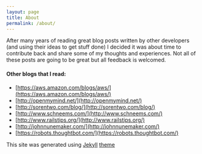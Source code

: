 ```yaml
---
layout: page
title: About
permalink: /about/
---
```


After many years of reading great blog posts written by other developers (and using their ideas to get stuff done) I decided it was about time to contribute back and share some of my thoughts and experiences.  Not all of these posts are going to be great but all feedback is welcomed.

#### Other blogs that I read:
* [https://aws.amazon.com/blogs/aws/](https://aws.amazon.com/blogs/aws/)
* [http://openmymind.net/](http://openmymind.net/)
* [http://sorentwo.com/blog/](http://sorentwo.com/blog/)
* [http://www.schneems.com/](http://www.schneems.com/)
* [http://www.railstips.org/](http://www.railstips.org/)
* [http://johnnunemaker.com/](http://johnnunemaker.com/)
* [https://robots.thoughtbot.com/](https://robots.thoughtbot.com/)

This site was generated using [Jekyll](http://jekyllrb.com/) [theme](https://github.com/jglovier/jekyll-new)
